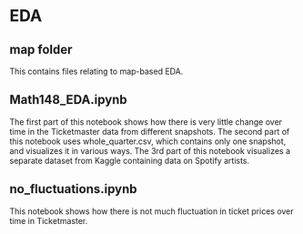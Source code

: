 # EDA

## map folder
This contains files relating to map-based EDA.

## Math148_EDA.ipynb
The first part of this notebook shows how there is very little change over time in the Ticketmaster data from different snapshots. The second part of this notebook uses whole_quarter.csv, which contains only one snapshot, and visualizes it in various ways. The 3rd part of this notebook visualizes a separate dataset from Kaggle containing data on Spotify artists. 

## no_fluctuations.ipynb
This notebook shows how there is not much fluctuation in ticket prices over time in Ticketmaster. 